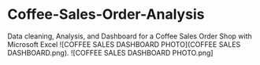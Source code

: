 # Coffee-Sales-Order-Analysis
Data cleaning, Analysis, and Dashboard for a Coffee Sales Order Shop with Microsoft Excel
![COFFEE SALES DASHBOARD PHOTO](COFFEE SALES DASHBOARD.png).
![COFFEE SALES DASHBOARD PHOTO.png]
